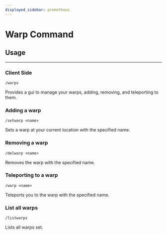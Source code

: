 ```yaml
---
displayed_sidebar: prometheus
---
```


# Warp Command

## Usage
---

### Client Side
```text
/warps
```

Provides a gui to manage your warps, adding, removing, and teleporting to them.

### Adding a warp

```text
/setwarp <name>
```

Sets a warp at your current location with the specified name.

### Removing a warp

```text
/delwarp <name>
```

Removes the warp with the specified name.

### Teleporting to a warp

```text
/warp <name>
```

Teleports you to the warp with the specified name.

### List all warps

```text
/listwarps
```

Lists all warps set.